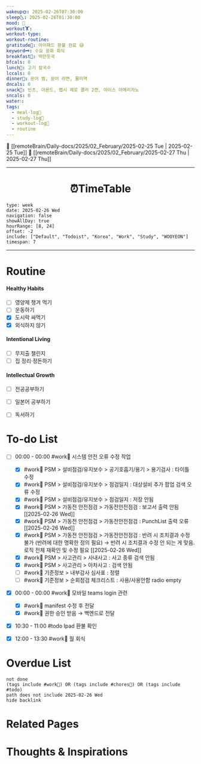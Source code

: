 ```yaml
---
wakeup🌞: 2025-02-26T07:30:00
sleep🌜: 2025-02-26T01:30:00
mood: 🤗
workout🏋️: 
workout-type: 
workout-routine: 
gratitude🙏: 아이패드 환불 완료 😅
keyword🗝️: 수요 문화 회식
breakfast🍳: 떡만둣국
bfcals: 0
lunch🍚: 고기 칼국수
lccals: 0
dinner🥗: 문어 찜, 문어 라면, 물미역
dncals: 0
snack🍬: 빈츠, 아몬드, 펩시 제로 콜라 2캔, 아이스 아메리카노
sncals: 0
water💧: 
tags:
  - meal-log📝
  - study-log📓
  - workout-log💪
  - routine
---
```


🔺 [[remoteBrain/Daily-docs/2025/02_February/2025-02-25 Tue | 2025-02-25 Tue]]
🔻 [[remoteBrain/Daily-docs/2025/02_February/2025-02-27 Thu | 2025-02-27 Thu]]
___
<h1> <center>⏰TimeTable </center> </h1>

```gEvent
type: week
date: 2025-02-26 Wed
navigation: false
showAllDay: true
hourRange: [8, 24]
offset: -2
include: ["Default", "Todoist", "Korea", "Work", "Study", "WOOYEON"]
timespan: 7
```

--- 


# Routine 

####  Healthy Habits
- [ ] 영양제 챙겨 먹기
- [ ] 운동하기
- [x] 도시락 싸먹기
- [x] 외식하지 않기

####  Intentional Living 
- [ ] 무지출 챌린지 
- [ ] 집 정리·정돈하기

#### Intellectual Growth
- [ ] 전공공부하기
- [ ] 일본어 공부하기
- [ ] 독서하기



# To-do List

- [ ] 00:00 - 00:00 #work💼 시스템 안전 오류 수정 작업
	- [x] #work💼 PSM > 설비점검/유지보수 > 공기호흡기/용기 > 용기검사 : 타이틀 수정
	- [x] #work💼 PSM > 설비점검/유지보수 > 점검일지 : 대상설비 추가 팝업 검색 오류 수정
	- [x] #work💼 PSM > 설비점검/유지보수 > 점검일지 : 저장 안됨
	- [x] #work💼 PSM > 가동전 안전점검 > 가동전안전점검 : 보고서 출력 안됨 [[2025-02-26 Wed]]
	- [x] #work💼 PSM > 가동전 안전점검 > 가동전안전점검 : PunchList 출력 오류 [[2025-02-26 Wed]]
	- [x] #work💼 PSM > 가동전 안전점검 > 가동전안전점검 : 반려 시 조치결과 수정 불가 (반려에 대한 명확한 정의 필요) → 반려 시 조치결과 수정 안 되는 게 맞음. 로직 전체 재확인 및 수정 필요  [[2025-02-26 Wed]]
	- [x] #work💼 PSM > 사고관리 > 사내사고 : 사고 종류 검색 안됨
	- [x] #work💼 PSM > 사고관리 > 아차사고 : 검색 안됨
	- [ ] #work💼 기준정보 > 내부감사 심사표 : 정렬 
	- [ ] #work💼 기준정보 > 순회점검 체크리스트 : 사용/사용안함 radio empty 
- [x] 00:00 - 00:00 #work💼 모바일 teams login 관련
	- [x] #work💼 manifest 수정 후 전달
	- [x] #work💼 권한 승인 받음 → 백엔드로 전달
- [x] 10:30 - 11:00 #todo Ipad 환불 확인
- [x] 12:00 - 13:30 #work💼 월 회식



# Overdue List
```tasks
not done
(tags include #work💼) OR (tags include #chores🧺) OR (tags include #todo)
path does not include 2025-02-26 Wed
hide backlink
```

# Related Pages



# Thoughts & Inspirations

